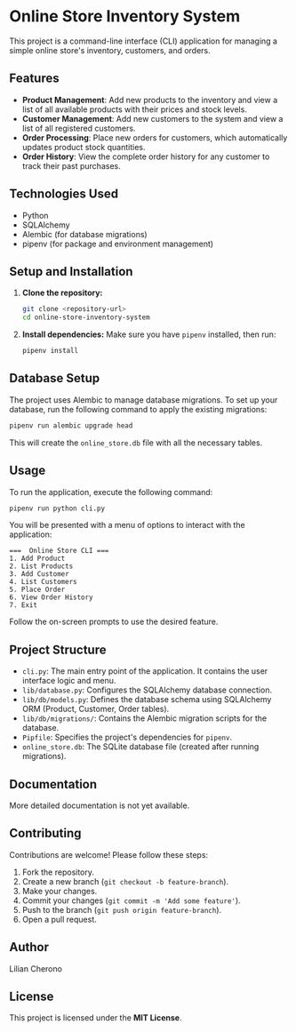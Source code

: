 # Online Store Inventory System

This project is a command-line interface (CLI) application for managing a simple online store's inventory, customers, and orders.

## Features

*   **Product Management**: Add new products to the inventory and view a list of all available products with their prices and stock levels.
*   **Customer Management**: Add new customers to the system and view a list of all registered customers.
*   **Order Processing**: Place new orders for customers, which automatically updates product stock quantities.
*   **Order History**: View the complete order history for any customer to track their past purchases.

## Technologies Used

*   Python
*   SQLAlchemy
*   Alembic (for database migrations)
*   pipenv (for package and environment management)

## Setup and Installation

1.  **Clone the repository:**
    ```bash
    git clone <repository-url>
    cd online-store-inventory-system
    ```

2.  **Install dependencies:**
    Make sure you have `pipenv` installed, then run:
    ```bash
    pipenv install
    ```

## Database Setup

The project uses Alembic to manage database migrations. To set up your database, run the following command to apply the existing migrations:

```bash
pipenv run alembic upgrade head
```
This will create the `online_store.db` file with all the necessary tables.

## Usage

To run the application, execute the following command:

```bash
pipenv run python cli.py
```

You will be presented with a menu of options to interact with the application:

```
===  Online Store CLI ===
1. Add Product
2. List Products
3. Add Customer
4. List Customers
5. Place Order
6. View Order History
7. Exit
```

Follow the on-screen prompts to use the desired feature.

## Project Structure

*   `cli.py`: The main entry point of the application. It contains the user interface logic and menu.
*   `lib/database.py`: Configures the SQLAlchemy database connection.
*   `lib/db/models.py`: Defines the database schema using SQLAlchemy ORM (Product, Customer, Order tables).
*   `lib/db/migrations/`: Contains the Alembic migration scripts for the database.
*   `Pipfile`: Specifies the project's dependencies for `pipenv`.
*   `online_store.db`: The SQLite database file (created after running migrations).

## Documentation

More detailed documentation is not yet available.

## Contributing

Contributions are welcome! Please follow these steps:

1.  Fork the repository.
2.  Create a new branch (`git checkout -b feature-branch`).
3.  Make your changes.
4.  Commit your changes (`git commit -m 'Add some feature'`).
5.  Push to the branch (`git push origin feature-branch`).
6.  Open a pull request.

## Author 
Lilian Cherono

##  License
This project is licensed under the **MIT License**.